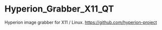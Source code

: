 # Hyperion_Grabber_X11_QT
Hyperion image grabber for X11 / Linux. https://github.com/hyperion-project
